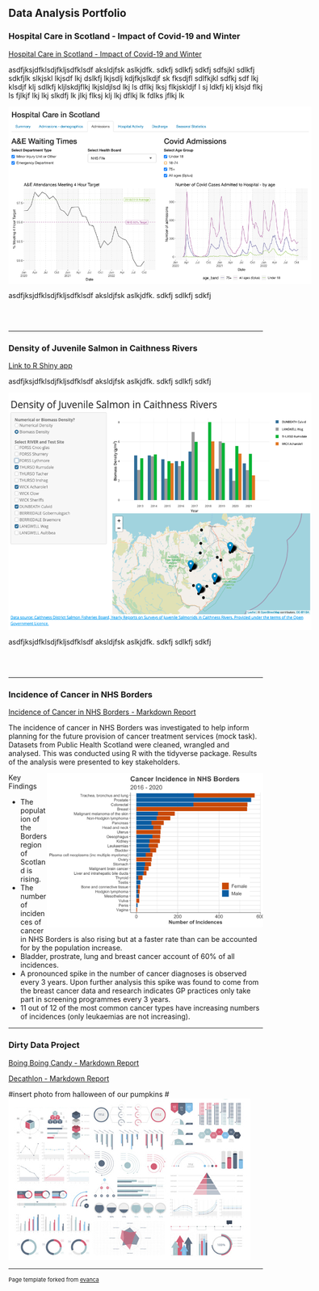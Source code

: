 ## Data Analysis Portfolio

### Hospital Care in Scotland - Impact of Covid-19 and Winter


[Hospital Care in Scotland - Impact of Covid-19 and Winter]()

asdfjksjdfklsdjfkljsdfklsdf aksldjfsk aslkjdfk. sdkfj sdlkfj sdkfj sdfsjkl sdlkfj sdkfjlk slkjskl lkjsdf lkj dslkfj lkjsdlj kdjfkjslkdjf sk fksdjfl sdlfkjkl sdfkj sdf lkj klsdjf klj sdlkfj kljlskdjflkj lkjsldjlsd lkj ls dflkj lksj flkjskldjf l sj ldkfj klj klsjd flkj ls fjlkjf lkj lkj slkdfj lk jlkj flksj klj lkj dflkj lk fdlks jflkj lk

<img 
  src="images/gp_proj_waiting_times.png"
  height="351"
  width="604"
  alt="Hospital Care in Scotland App Screenshot - Waiting Times"
  style="display: block; margin: 5 auto; max-width: 600px">  

  
asdfjksjdfklsdjfkljsdfklsdf aksldjfsk aslkjdfk. sdkfj sdlkfj sdkfj 
  
  
<br><br>

---
### Density of Juvenile Salmon in Caithness Rivers

[Link to R Shiny app](https://e4z4az-fiona-carson.shinyapps.io/fish_dashboard/)


asdfjksjdfklsdjfkljsdfklsdf aksldjfsk aslkjdfk. sdkfj sdlkfj sdkfj 


<img 
  src="images/salmon_dashboard_screenshot.png"
  height="471"
  width="625"
  alt="Plot of cancer incidence in NHS Borders"
  style="display: block; margin: 5 auto; max-width: 600px">   


asdfjksjdfklsdjfkljsdfklsdf aksldjfsk aslkjdfk. sdkfj sdlkfj sdkfj 

 <br><br>                                                             

---
### Incidence of Cancer in NHS Borders
[Incidence of Cancer in NHS Borders - Markdown Report](/html_files/cancer_incidence_data_investigation.html)

The incidence of cancer in NHS Borders was investigated to help inform planning for the future provision of cancer treatment services (mock task). Datasets from Public Health Scotland were cleaned, wrangled and analysed. This was conducted using R with the tidyverse package. Results of the analysis were presented to key stakeholders. 


<img
  align="right"
  src="images/incidence_graph.png"
  height="305"
  width="428"
  alt="Plot of cancer incidence in NHS Borders"
  style="display: block; margin: 5 auto; max-width: 600px"> 



Key Findings
- The population of the Borders region of Scotland is rising.
- The number of incidences of cancer in NHS Borders is also rising but at a faster rate than can be accounted for by the population increase.
- Bladder, prostrate, lung and breast cancer account of 60% of all incidences.
- A pronounced spike in the number of cancer diagnoses is observed every 3 years. Upon further analysis this spike was found to come from the breast cancer data and research indicates GP practices only take part in screening programmes every 3 years.
- 11 out of 12 of the most common cancer types have increasing numbers of incidences (only leukaemias are not increasing).




---
### Dirty Data Project

[Boing Boing Candy - Markdown Report](/html_files/candy_analysis.html)

[Decathlon - Markdown Report](/html_files/decathlon_analysis.html)

#insert photo from halloween of our pumpkins
#<img src="images/dummy_thumbnail.jpg?raw=true"/>





---
<p style="font-size:11px">Page template forked from <a href="https://github.com/evanca/quick-portfolio">evanca</a></p>
<!-- Remove above link if you don't want to attibute -->

